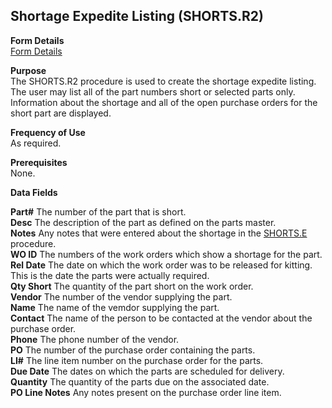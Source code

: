 ##  Shortage Expedite Listing (SHORTS.R2)

<PageHeader />

**Form Details**  
[ Form Details ](SHORTS-R2-1/README.md)   

**Purpose**  
The SHORTS.R2 procedure is used to create the shortage expedite listing. The
user may list all of the part numbers short or selected parts only.
Information about the shortage and all of the open purchase orders for the
short part are displayed.

**Frequency of Use**  
As required.

**Prerequisites**  
None.

**Data Fields**

**Part#** The number of the part that is short.  
**Desc** The description of the part as defined on the parts master.  
**Notes** Any notes that were entered about the shortage in the [ SHORTS.E ](../../PRO-ENTRY/SHORTS-E/README.md) procedure.   
**WO ID** The numbers of the work orders which show a shortage for the part.  
**Rel Date** The date on which the work order was to be released for kitting.
This is the date the parts were actually required.  
**Qty Short** The quantity of the part short on the work order.  
**Vendor** The number of the vendor supplying the part.  
**Name** The name of the vemdor supplying the part.  
**Contact** The name of the person to be contacted at the vendor about the
purchase order.  
**Phone** The phone number of the vendor.  
**PO** The number of the purchase order containing the parts.  
**LI#** The line item number on the purchase order for the parts.  
**Due Date** The dates on which the parts are scheduled for delivery.  
**Quantity** The quantity of the parts due on the associated date.  
**PO Line Notes** Any notes present on the purchase order line item.  
  
<badge text= "Version 8.10.57" vertical="middle" />

<PageFooter />